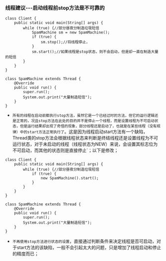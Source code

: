 ### 线程建议---启动线程前stop方法是不可靠的
```
class Client {
    public static void main(String[] args) {
        while (true) {//部分昼夜分制造垃圾短信
            SpamMachine sm = new SpamMachine();
            if (true) {
                sm.stop();//将线程停止，
            }
            sm.start();//如果线程是stop状态，则不会启动，但是却一直在制造大量的短信
        }
    }
}

class SpamMachine extends Thread {
    @Override
    public void run() {
        super.run();
        System.out.print("大量制造短信");
    }
}
```
+ `所有的线程在启动前都执行stop方法，虽然它是一个已经过时的方法，但它的运行逻辑还是正常的，况且stop方法在此处的目的并不是停止一个线程，而是设置线程为不可启动状态，但是运行结果却出现了奇怪的现象，部分线程还是启动了，也就是在某些线程（没有规律）中的start方法正常执行了`。这是因为线程启动start方法有一个缺陷，Thread类的stop方法会根据线程状态来判断是终结线程还是设置线程为不可运行状态，对于未启动的线程（线程状态为NEW）来说，会设置其标志位为不可启动，而其他的状态则是直接停止`；以下是修改；
```
class Client {
    public static void main(String[] args) {
        while (true) {//部分昼夜分制造垃圾短信
            if (true) {
                new SpamMachine().start();
            }
        }
    }
}

class SpamMachine extends Thread {
    @Override
    public void run() {
        super.run();
        System.out.print("大量制造短信");
    }
}
```
+ `不再使用stop方法进行状态的设置`，直接通过判断条件来决定线程是否可启动，对于start方法的该缺陷，一般不会引起太大的问题，只是增加了线程启动和停止的精度而已；
